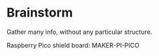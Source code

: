 # Brainstorm

Gather many info, without any particular structure.

Raspberry Pico shield board:
MAKER-PI-PICO  
